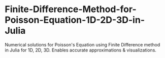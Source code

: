 # Finite-Difference-Method-for-Poisson-Equation-1D-2D-3D-in-Julia
Numerical solutions for Poisson's Equation using Finite Difference method in Julia for 1D, 2D, 3D. Enables accurate approximations &amp; visualizations.
